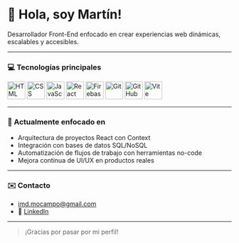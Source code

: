 # 👋 Hola, soy Martín!

Desarrollador Front-End enfocado en crear experiencias web dinámicas, escalables y accesibles.

---

### 💻 Tecnologías principales

<p align="left">
  <img src="https://cdn.jsdelivr.net/gh/devicons/devicon/icons/html5/html5-original.svg" alt="HTML" width="40" height="40"/>
  <img src="https://cdn.jsdelivr.net/gh/devicons/devicon/icons/css3/css3-original.svg" alt="CSS" width="40" height="40"/>
  <img src="https://cdn.jsdelivr.net/gh/devicons/devicon/icons/javascript/javascript-original.svg" alt="JavaScript" width="40" height="40"/>
  <img src="https://cdn.jsdelivr.net/gh/devicons/devicon/icons/react/react-original.svg" alt="React" width="40" height="40"/>
  <img src="https://cdn.jsdelivr.net/gh/devicons/devicon/icons/firebase/firebase-plain.svg" alt="Firebase" width="40" height="40"/>
  <img src="https://cdn.jsdelivr.net/gh/devicons/devicon/icons/git/git-original.svg" alt="Git" width="40" height="40"/>
  <img src="https://cdn.jsdelivr.net/gh/devicons/devicon/icons/github/github-original.svg" alt="GitHub" width="40" height="40"/>
  <img src="https://cdn.jsdelivr.net/gh/devicons/devicon/icons/vite/vite-original.svg" alt="Vite" width="40" height="40"/>
</p>

---

### 🧠 Actualmente enfocado en
- Arquitectura de proyectos React con Context
- Integración con bases de datos SQL/NoSQL
- Automatización de flujos de trabajo con herramientas no-code
- Mejora continua de UI/UX en productos reales

---

### ✉️ Contacto
- imd.mocampo@gmail.com
- 💼 [LinkedIn](https://www.linkedin.com/in/mart%C3%ADn-ocampo-53bab2262/)

---

> ¡Gracias por pasar por mi perfil!
